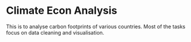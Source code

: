 # Climate Econ Analysis

This is to analyse carbon footprints of various countries. Most of the tasks focus on
data cleaning and visualisation.
